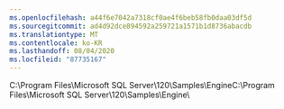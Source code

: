 ```yaml
---
ms.openlocfilehash: a44f6e7042a7318cf0ae4f6beb58fb0daa03df5d
ms.sourcegitcommit: ad4d92dce894592a259721a1571b1d8736abacdb
ms.translationtype: MT
ms.contentlocale: ko-KR
ms.lasthandoff: 08/04/2020
ms.locfileid: "87735167"
---
```

<span data-ttu-id="a31fd-101">C:\\Program Files\\Microsoft SQL Server\\120\\Samples\\Engine</span><span class="sxs-lookup"><span data-stu-id="a31fd-101">C:\\Program Files\\Microsoft SQL Server\\120\\Samples\\Engine</span></span>\\
